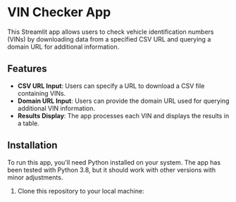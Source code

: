 # VIN Checker App

This Streamlit app allows users to check vehicle identification numbers (VINs) by downloading data from a specified CSV URL and querying a domain URL for additional information.

## Features

- **CSV URL Input**: Users can specify a URL to download a CSV file containing VINs.
- **Domain URL Input**: Users can provide the domain URL used for querying additional VIN information.
- **Results Display**: The app processes each VIN and displays the results in a table.

## Installation

To run this app, you'll need Python installed on your system. The app has been tested with Python 3.8, but it should work with other versions with minor adjustments.

1. Clone this repository to your local machine:

